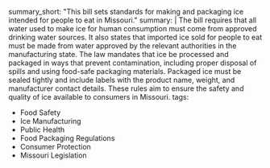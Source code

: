 summary_short: "This bill sets standards for making and packaging ice intended for people to eat in Missouri."
summary: |
  The bill requires that all water used to make ice for human consumption must come from approved drinking water sources. It also states that imported ice sold for people to eat must be made from water approved by the relevant authorities in the manufacturing state. The law mandates that ice be processed and packaged in ways that prevent contamination, including proper disposal of spills and using food-safe packaging materials. Packaged ice must be sealed tightly and include labels with the product name, weight, and manufacturer contact details. These rules aim to ensure the safety and quality of ice available to consumers in Missouri.
tags:
  - Food Safety
  - Ice Manufacturing
  - Public Health
  - Food Packaging Regulations
  - Consumer Protection
  - Missouri Legislation
